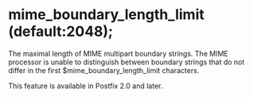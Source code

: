 # mime_boundary_length_limit (default:2048); 


The maximal length of MIME multipart boundary strings. The MIME
processor is unable to distinguish between boundary strings that
do not differ in the first $mime_boundary_length_limit characters.



This feature is available in Postfix 2.0 and later.



